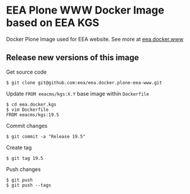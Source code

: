 # EEA Plone WWW Docker Image based on EEA KGS 

Docker Plone Image used for EEA website. See more at [eea.docker.www](https://github.com/eea/eea.docker.www)

## Release new versions of this image

Get source code

    $ git clone git@github.com:eea/eea.docker.plone-eea-www.git

Update `FROM eeacms/kgs:X.Y` base image within `Dockerfile`

    $ cd eea.docker.kgs
    $ vim Dockerfile
    FROM eeacms/kgs:19.5

Commit changes

    $ git commit -a "Release 19.5"

Create tag

    $ git tag 19.5

Push changes

    $ git push
    $ git push --tags
